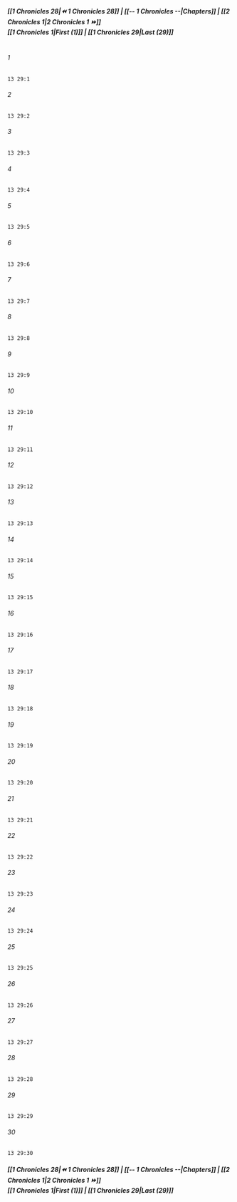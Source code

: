 
##### **[[1 Chronicles 28|⏪ 1 Chronicles 28]] | [[-- 1 Chronicles --|Chapters]] | [[2 Chronicles 1|2 Chronicles 1 ⏩]]**<br>**[[1 Chronicles 1|First (1)]] | [[1 Chronicles 29|Last (29)]]**<br><br>

###### 1
``` verse
13 29:1
```
###### 2
``` verse
13 29:2
```
###### 3
``` verse
13 29:3
```
###### 4
``` verse
13 29:4
```
###### 5
``` verse
13 29:5
```
###### 6
``` verse
13 29:6
```
###### 7
``` verse
13 29:7
```
###### 8
``` verse
13 29:8
```
###### 9
``` verse
13 29:9
```
###### 10
``` verse
13 29:10
```
###### 11
``` verse
13 29:11
```
###### 12
``` verse
13 29:12
```
###### 13
``` verse
13 29:13
```
###### 14
``` verse
13 29:14
```
###### 15
``` verse
13 29:15
```
###### 16
``` verse
13 29:16
```
###### 17
``` verse
13 29:17
```
###### 18
``` verse
13 29:18
```
###### 19
``` verse
13 29:19
```
###### 20
``` verse
13 29:20
```
###### 21
``` verse
13 29:21
```
###### 22
``` verse
13 29:22
```
###### 23
``` verse
13 29:23
```
###### 24
``` verse
13 29:24
```
###### 25
``` verse
13 29:25
```
###### 26
``` verse
13 29:26
```
###### 27
``` verse
13 29:27
```
###### 28
``` verse
13 29:28
```
###### 29
``` verse
13 29:29
```
###### 30
``` verse
13 29:30
```

##### **[[1 Chronicles 28|⏪ 1 Chronicles 28]] | [[-- 1 Chronicles --|Chapters]] | [[2 Chronicles 1|2 Chronicles 1 ⏩]]**<br>**[[1 Chronicles 1|First (1)]] | [[1 Chronicles 29|Last (29)]]**
